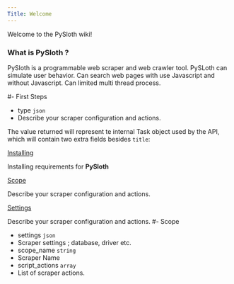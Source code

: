 ```yaml
---
Title: Welcome
---
```


Welcome to the PySloth wiki!


### What is PySloth ?  
  
PySloth is a programmable web scraper and web crawler tool. PySLoth can simulate user behavior.
Can search web pages with use Javascript and without Javascript.
Can limited multi thread process.  
  

#- First Steps
- type `json`
- Describe your scraper configuration and actions.

The value returned will represent te internal Task object used by the API,
which will contain two extra fields besides `title`:

[Installing](#documentation-installing)

Installing requirements for **PySloth**

[Scope](#documentation-scope)

Describe your scraper configuration and actions.

[Settings](#documentation-scope)

Describe your scraper configuration and actions.
#- Scope
- settings `json`
- Scraper settings ; database, driver etc.
- scope_name `string`
- Scraper Name
- script_actions `array`
- List of scraper actions.